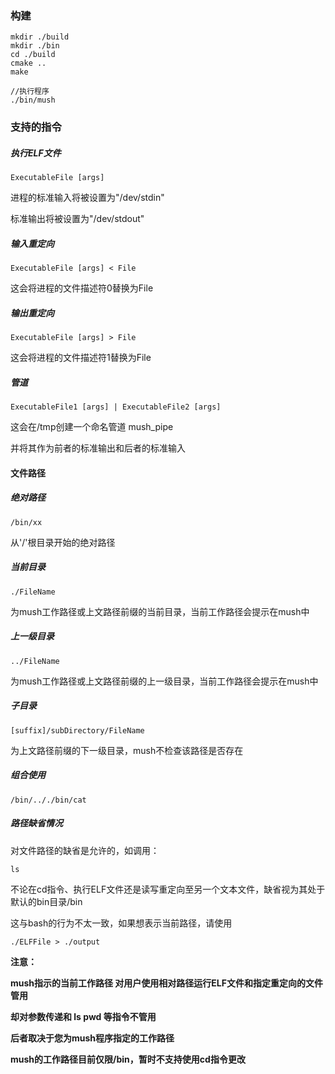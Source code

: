 ### 构建

```
mkdir ./build
mkdir ./bin
cd ./build
cmake ..
make

//执行程序
./bin/mush
```



### 支持的指令

##### 执行ELF文件

```
ExecutableFile [args]
```

进程的标准输入将被设置为"/dev/stdin"

标准输出将被设置为"/dev/stdout"



##### 输入重定向

```
ExecutableFile [args] < File
```

这会将进程的文件描述符0替换为File



##### 输出重定向

```
ExecutableFile [args] > File
```

这会将进程的文件描述符1替换为File



##### 管道

```
ExecutableFile1 [args] | ExecutableFile2 [args]
```

这会在/tmp创建一个命名管道 mush_pipe

并将其作为前者的标准输出和后者的标准输入



#### 文件路径

##### 绝对路径

```
/bin/xx
```

从'/'根目录开始的绝对路径



##### 当前目录

```
./FileName
```

为mush工作路径或上文路径前缀的当前目录，当前工作路径会提示在mush中



##### 上一级目录

```
../FileName
```

为mush工作路径或上文路径前缀的上一级目录，当前工作路径会提示在mush中



##### 子目录

```
[suffix]/subDirectory/FileName
```

为上文路径前缀的下一级目录，mush不检查该路径是否存在



##### 组合使用

```
/bin/.././bin/cat
```



##### 路径缺省情况

对文件路径的缺省是允许的，如调用：

```
ls
```

不论在cd指令、执行ELF文件还是读写重定向至另一个文本文件，缺省视为其处于默认的bin目录/bin

这与bash的行为不太一致，如果想表示当前路径，请使用

```
./ELFFile > ./output
```





**注意：**

**mush指示的当前工作路径 对用户使用相对路径运行ELF文件和指定重定向的文件管用**

**却对参数传递和 ls  pwd 等指令不管用**

**后者取决于您为mush程序指定的工作路径**

**mush的工作路径目前仅限/bin，暂时不支持使用cd指令更改**
